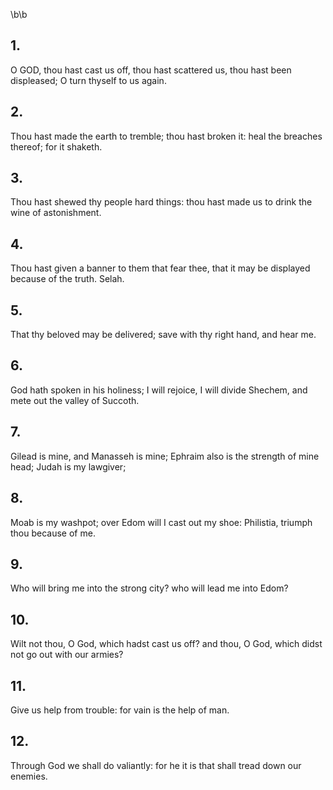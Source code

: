 \b\b
## 1.
O GOD, thou hast cast us off, thou hast scattered us, thou hast been displeased; O turn thyself to us again.
## 2.
Thou hast made the earth to tremble; thou hast broken it: heal the breaches thereof; for it shaketh.
## 3.
Thou hast shewed thy people hard things: thou hast made us to drink the wine of astonishment.
## 4.
Thou hast given a banner to them that fear thee, that it may be displayed because of the truth.  Selah.
## 5.
That thy beloved may be delivered; save with thy right hand, and hear me.
## 6.
God hath spoken in his holiness; I will rejoice, I will divide Shechem, and mete out the valley of Succoth.
## 7.
Gilead is mine, and Manasseh is mine; Ephraim also is the strength of mine head; Judah is my lawgiver;
## 8.
Moab is my washpot; over Edom will I cast out my shoe: Philistia, triumph thou because of me.
## 9.
Who will bring me into the strong city?  who will lead me into Edom?
## 10.
Wilt not thou, O God, which hadst cast us off?  and thou, O God, which didst not go out with our armies?
## 11.
Give us help from trouble: for vain is the help of man.
## 12.
Through God we shall do valiantly: for he it is that shall tread down our enemies.
